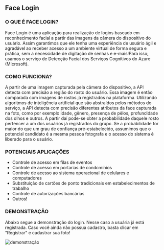 ## Face Login

### O QUE É FACE LOGIN?

Face Login é uma aplicação para realização de logins baseado em reconhecimento facial a partir das imagens da câmera do dispositivo do usuário. Assim garantimos que ele tenha uma experiência de usuário ágil e agradável ao receber acesso a um ambiente virtual de forma segura e prática, sem a necessidade de digitação de senhas e e-mais!Para isso, usamos o serviço de Detecção Facial dos Serviços Cognitivos do Azure  (Microsoft).


### COMO FUNCIONA?
A partir de uma imagem capturada pela câmera do dispositivo, a API detecta com precisão a região do rosto do usuário. Essa imagem é então comparada com imagens de rostos já registrados na plataforma. Utilizando algoritmos de inteligência artificial que são abstraídos pelos métodos do serviço, a API detecta com precisão diferentes atributos da face capturada na foto, como por exemplo idade, gênero, presença de pêlos, profundidade dos olhos e outros. A partir daí pode-se obter a probabilidade daquele rosto pertencer a um dos usuários já registrados do grupo. Se a probabilidade for maior do que um grau de confiança pré-estabelecido, assumimos que o potencial candidato é a mesma pessoa fotografa e o acesso do sistema é liberado para o usuário. 


### POTENCIAIS APLICAÇÕES
* Controle de acesso em filas de eventos
* Controle de acesso em portarias de condomínios
* Controle de acesso ao sistema operacional de celulares e computadores
* Substituição de cartões de ponto tradicionais em estabelecimentos de trabalho
* Controle de autorizações bancárias
* Outros!


### DEMONSTRAÇÃO
Abaixo segue a demonstração do login. Nesse caso a usuária já está registrada. Caso você ainda não possua cadastro, basta clicar em "Registrar" e cadastrar sua foto!

![demonstração](src/assets/demo_mona.gif)
